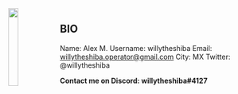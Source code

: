 <img align='left' src='https://i.pinimg.com/originals/96/6e/ac/966eacce964aa8003d6eb07d03c71342.gif' width='20%'>  

## BIO

Name: Alex M.
Username: willytheshiba
Email: willytheshiba.operator@gmail.com
City: MX
Twitter: @willytheshiba


**Contact me on Discord: willytheshiba#4127**
